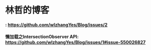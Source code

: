 # 林哲的博客

#### : https://github.com/wlzhangYes/Blog/issues/2
#### 懒加载之IntersectionObserver API: https://github.com/wlzhangYes/Blog/issues/1#issue-550026827


